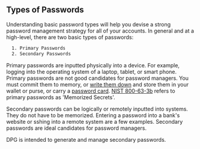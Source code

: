 ## Types of Passwords

Understanding basic password types will help you devise a strong password management strategy for all of your accounts. In general and at a high-level, there are two basic types of passwords:

```bash
  1. Primary Passwords
  2. Secondary Passwords
```

Primary passwords are inputted physically into a device. For example, logging into the operating system of a laptop, tablet, or smart phone. Primary passwords are not good candidates for password managers. You must commit them to memory, or [write them down](https://www.schneier.com/blog/archives/2005/06/write_down_your.html) and store them in your wallet or purse, or carry a [password card](https://github.com/w8rbt/ppcard). [NIST 800-63-3b](https://pages.nist.gov/800-63-3/sp800-63b.html) refers to primary passwords as 'Memorized Secrets'.

Secondary passwords can be logically or remotely inputted into systems. They do not have to be memorized. Entering a password into a bank's website or sshing into a remote system are a few examples. Secondary passwords are ideal candidates for password managers.

DPG is intended to generate and manage secondary passwords. 

